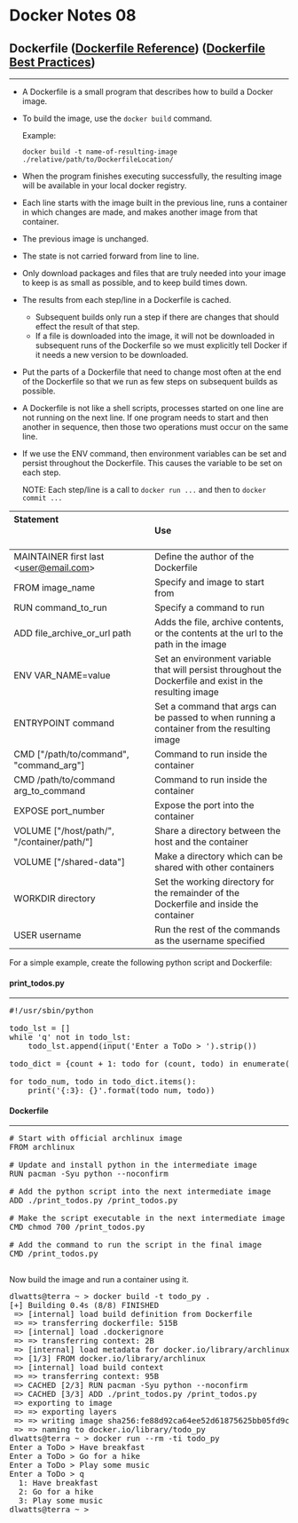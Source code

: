 # Docker Notes 08

## Dockerfile ([Dockerfile Reference](https://docs.docker.com/engine/reference/builder/)) ([Dockerfile Best Practices](https://docs.docker.com/develop/develop-images/dockerfile_best-practices/))

---

- A Dockerfile is a small program that describes how to build a Docker image.
- To build the image, use the `docker build` command.

  Example:

  `docker build -t name-of-resulting-image ./relative/path/to/DockerfileLocation/`

- When the program finishes executing successfully, the resulting image will be available
  in your local docker registry.
- Each line starts with the image built in the previous line, runs a container in which changes are
  made, and makes another image from that container.
- The previous image is unchanged.
- The state is not carried forward from line to line.
- Only download packages and files that are truly needed into your image to keep is as small as
  possible, and to keep build times down.
- The results from each step/line in a Dockerfile is cached.
  - Subsequent builds only run a step if there are changes that should effect the
    result of that step.
  - If a file is downloaded into the image, it will not be downloaded in subsequent runs of the
    Dockerfile so we must explicitly tell Docker if it needs a new version to be downloaded.
- Put the parts of a Dockerfile that need to change most often at the end of the Dockerfile so that
  we run as few steps on subsequent builds as possible.
- A Dockerfile is not like a shell scripts, processes started on one line are not running on the next
  line. If one program needs to start and then another in sequence, then those two operations must
  occur on the same line.
- If we use the ENV command, then environment variables can be set and persist throughout the
  Dockerfile. This causes the variable to be set on each step.

  NOTE: Each step/line is a call to `docker run ...` and then to `docker commit ...`

| Statement &nbsp; &nbsp; &nbsp; &nbsp; &nbsp; &nbsp; &nbsp; &nbsp; &nbsp; &nbsp; &nbsp; &nbsp; &nbsp; &nbsp; &nbsp; &nbsp; &nbsp; &nbsp; &nbsp; &nbsp; &nbsp; &nbsp; &nbsp; &nbsp; &nbsp; &nbsp; &nbsp; &nbsp; &nbsp; &nbsp; &nbsp; &nbsp; &nbsp; &nbsp; &nbsp; &nbsp; &nbsp; &nbsp; &nbsp; &nbsp; &nbsp; &nbsp; &nbsp; &nbsp; &nbsp; &nbsp; &nbsp; &nbsp; &nbsp; &nbsp; | Use                                                                                                      |
| :---------------------------------------------------------------------------------------------------------------------------------------------------------------------------------------------------------------------------------------------------------------------------------------------------------------------------------------------------------------------- | :------------------------------------------------------------------------------------------------------- |
| MAINTAINER first last \<user@email.com\>                                                                                                                                                                                                                                                                                                                                | Define the author of the Dockerfile                                                                      |
| FROM image_name                                                                                                                                                                                                                                                                                                                                                         | Specify and image to start from                                                                          |
| RUN command_to_run                                                                                                                                                                                                                                                                                                                                                      | Specify a command to run                                                                                 |
| ADD file_archive_or_url path                                                                                                                                                                                                                                                                                                                                            | Adds the file, archive contents, or the contents at the url to the path in the image                     |
| ENV VAR_NAME=value                                                                                                                                                                                                                                                                                                                                                      | Set an environment variable that will persist throughout the Dockerfile and exist in the resulting image |
| ENTRYPOINT command                                                                                                                                                                                                                                                                                                                                                      | Set a command that args can be passed to when running a container from the resulting image               |
| CMD \["/path/to/command", "command_arg"\]                                                                                                                                                                                                                                                                                                                               | Command to run inside the container                                                                      |
| CMD /path/to/command arg_to_command                                                                                                                                                                                                                                                                                                                                     | Command to run inside the container                                                                      |
| EXPOSE port_number                                                                                                                                                                                                                                                                                                                                                      | Expose the port into the container                                                                       |
| VOLUME \["/host/path/", "/container/path/"\]                                                                                                                                                                                                                                                                                                                            | Share a directory between the host and the container                                                     |
| VOLUME \["/shared-data"\]                                                                                                                                                                                                                                                                                                                                               | Make a directory which can be shared with other containers                                               |
| WORKDIR directory                                                                                                                                                                                                                                                                                                                                                       | Set the working directory for the remainder of the Dockerfile and inside the container                   |
| USER username                                                                                                                                                                                                                                                                                                                                                           | Run the rest of the commands as the username specified                                                   |

For a simple example, create the following python script and Dockerfile:

#### print_todos.py

---

<pre>
#!/usr/sbin/python

todo_lst = []
while 'q' not in todo_lst:
    todo_lst.append(input('Enter a ToDo > ').strip())

todo_dict = {count + 1: todo for (count, todo) in enumerate(todo_lst) if todo != 'q'}

for todo_num, todo in todo_dict.items():
    print('{:3}: {}'.format(todo_num, todo))
</pre>

#### Dockerfile

---

<pre>
# Start with official archlinux image
FROM archlinux

# Update and install python in the intermediate image
RUN pacman -Syu python --noconfirm

# Add the python script into the next intermediate image
ADD ./print_todos.py /print_todos.py

# Make the script executable in the next intermediate image
CMD chmod 700 /print_todos.py

# Add the command to run the script in the final image
CMD /print_todos.py

</pre>

Now build the image and run a container using it.

<pre>
dlwatts@terra ~ > docker build -t todo_py .
[+] Building 0.4s (8/8) FINISHED                                                           docker:default
 => [internal] load build definition from Dockerfile                                                 0.1s
 => => transferring dockerfile: 515B                                                                 0.0s
 => [internal] load .dockerignore                                                                    0.1s
 => => transferring context: 2B                                                                      0.0s
 => [internal] load metadata for docker.io/library/archlinux:latest                                  0.0s
 => [1/3] FROM docker.io/library/archlinux                                                           0.0s
 => [internal] load build context                                                                    0.1s
 => => transferring context: 95B                                                                     0.0s
 => CACHED [2/3] RUN pacman -Syu python --noconfirm                                                  0.0s
 => CACHED [3/3] ADD ./print_todos.py /print_todos.py                                                0.0s
 => exporting to image                                                                               0.0s
 => => exporting layers                                                                              0.0s
 => => writing image sha256:fe88d92ca64ee52d61875625bb05fd9c34d4eba099c39d34ba20da774d793792         0.0s
 => => naming to docker.io/library/todo_py                                                           0.0s
dlwatts@terra ~ > docker run --rm -ti todo_py
Enter a ToDo > Have breakfast
Enter a ToDo > Go for a hike
Enter a ToDo > Play some music
Enter a ToDo > q
  1: Have breakfast
  2: Go for a hike
  3: Play some music
dlwatts@terra ~ >
</pre>

